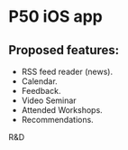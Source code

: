 P50 iOS app
===========

Proposed features:
------------------

+ RSS feed reader (news).
+ Calendar.
+ Feedback.
+ Video Seminar
+ Attended Workshops.
+ Recommendations.


R&D